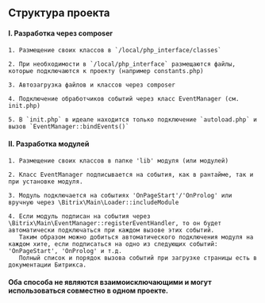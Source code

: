 ## Структура проекта

#### I. Разработка через composer

    1. Размещение своих классов в `/local/php_interface/classes`
    
    2. При необходимости в `/local/php_interface` размещаются файлы, которые подключаются к проекту (например constants.php)
    
    3. Автозагрузка файлов и классов через composer

    4. Подключение обработчиков событий через класс EventManager (см. init.php)

    5. В `init.php` в идеале находится только подключение `autoload.php` и вызов `EventManager::bindEvents()`

#### II. Разработка модулей

    1. Размещение своих классов в папке 'lib' модуля (или модулей)
    
    2. Класс EventManager подписывается на события, как в рантайме, так и при установке модуля.
    
    3. Модуль подключается на событиях 'OnPageStart'/'OnProlog' или вручную через \Bitrix\Main\Loader::includeModule

    4. Если модуль подписан на события через \Bitrix\Main\EventManager::registerEventHandler, то он будет автоматически подключаться при каждом вызове этих событий. 
       Таким образом можно добиться автоматического подключения модуля на каждом хите, если подписаться на одно из следующих событий: 'OnPageStart', 'OnProlog' и т.д. 
       Полный список и порядок вызова событий при загрузке страницы есть в документации Битрикса.

#### Оба способа не являются взаимоисключающими и могут использоваться совместно в одном проекте.